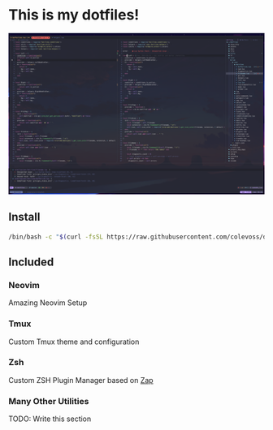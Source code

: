 # This is my dotfiles!

![Neovim](/assets/neovim-showcase.png)

## Install

```bash
/bin/bash -c "$(curl -fsSL https://raw.githubusercontent.com/colevoss/dotfiles/master/install.sh)"
```

## Included

### Neovim

Amazing Neovim Setup

### Tmux

Custom Tmux theme and configuration

### Zsh

Custom ZSH Plugin Manager based on [Zap](https://github.com/zap-zsh/zap)

### Many Other Utilities

TODO: Write this section

